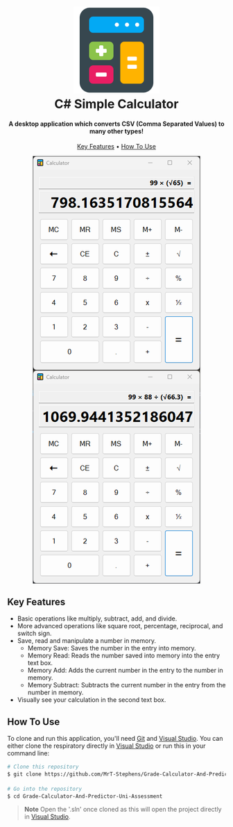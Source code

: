 
<h1 align="center">
  <img src="https://github.com/MrT-Stephens/CSharp-MS-Calculator/blob/master/Images/calculator.png" alt="drawing" width="200"/>
  <br>
  C# Simple Calculator
  <br>
</h1>

<h4 align="center">A desktop application which converts CSV (Comma Separated Values) to many other types!</h4>

<p align="center">
  <a href="#key-features">Key Features</a> •
  <a href="#how-to-use">How To Use</a>
</p>

<p align="center">
  <img src="https://github.com/MrT-Stephens/CSharp-MS-Calculator/blob/master/Images/calculator-application.png" alt="drawing" align="center"/>
  <img src="https://github.com/MrT-Stephens/CSharp-MS-Calculator/blob/master/Images/calculator-application-2.png" alt="drawing" align="center"/>
</p>

## Key Features

* Basic operations like multiply, subtract, add, and divide.
* More advanced operations like square root, percentage, reciprocal, and switch sign.
* Save, read and manipulate a number in memory.
    - Memory Save: Saves the number in the entry into memory.
    - Memory Read: Reads the number saved into memory into the entry text box.
    - Memory Add: Adds the current number in the entry to the number in memory.
    - Memory Subtract: Subtracts the current number in the entry from the number in memory.
* Visually see your calculation in the second text box.

## How To Use

To clone and run this application, you'll need [Git](https://git-scm.com) and [Visual Studio](https://visualstudio.microsoft.com/). You can either clone the respiratory directly in [Visual Studio](https://visualstudio.microsoft.com/) or run this in your command line:

```bash
# Clone this repository
$ git clone https://github.com/MrT-Stephens/Grade-Calculator-And-Predictor-Uni-Assessment

# Go into the repository
$ cd Grade-Calculator-And-Predictor-Uni-Assessment
```
> **Note**
> Open the '.sln' once cloned as this will open the project directly in [Visual Studio](https://visualstudio.microsoft.com/).
